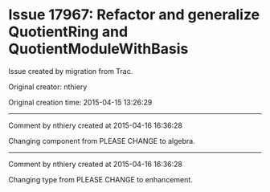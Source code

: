 # Issue 17967: Refactor and generalize QuotientRing and QuotientModuleWithBasis

Issue created by migration from Trac.

Original creator: nthiery

Original creation time: 2015-04-15 13:26:29




---

Comment by nthiery created at 2015-04-16 16:36:28

Changing component from PLEASE CHANGE to algebra.


---

Comment by nthiery created at 2015-04-16 16:36:28

Changing type from PLEASE CHANGE to enhancement.
